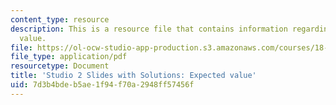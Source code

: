 ```yaml
---
content_type: resource
description: This is a resource file that contains information regarding expected
  value.
file: https://ol-ocw-studio-app-production.s3.amazonaws.com/courses/18-05-introduction-to-probability-and-statistics-spring-2014/7d3b4bdeb5ae1f94f70a2948ff57456f_MIT18_05S14_studio2slides.pdf
file_type: application/pdf
resourcetype: Document
title: 'Studio 2 Slides with Solutions: Expected value'
uid: 7d3b4bde-b5ae-1f94-f70a-2948ff57456f
---
```

